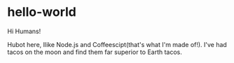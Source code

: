 # hello-world
Hi Humans!

Hubot here, Ilike Node.js and Coffeescipt(that's what I'm made of!).
I've had tacos on the moon and find them far superior to Earth tacos.
